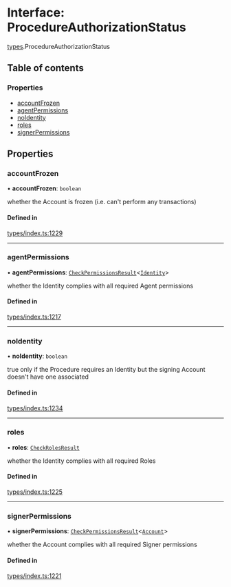 # Interface: ProcedureAuthorizationStatus

[types](../wiki/types).ProcedureAuthorizationStatus

## Table of contents

### Properties

- [accountFrozen](../wiki/types.ProcedureAuthorizationStatus#accountfrozen)
- [agentPermissions](../wiki/types.ProcedureAuthorizationStatus#agentpermissions)
- [noIdentity](../wiki/types.ProcedureAuthorizationStatus#noidentity)
- [roles](../wiki/types.ProcedureAuthorizationStatus#roles)
- [signerPermissions](../wiki/types.ProcedureAuthorizationStatus#signerpermissions)

## Properties

### accountFrozen

• **accountFrozen**: `boolean`

whether the Account is frozen (i.e. can't perform any transactions)

#### Defined in

[types/index.ts:1229](https://github.com/PolymathNetwork/polymesh-sdk/blob/299ce247/src/types/index.ts#L1229)

___

### agentPermissions

• **agentPermissions**: [`CheckPermissionsResult`](../wiki/types.CheckPermissionsResult)<[`Identity`](../wiki/types.SignerType#identity)\>

whether the Identity complies with all required Agent permissions

#### Defined in

[types/index.ts:1217](https://github.com/PolymathNetwork/polymesh-sdk/blob/299ce247/src/types/index.ts#L1217)

___

### noIdentity

• **noIdentity**: `boolean`

true only if the Procedure requires an Identity but the signing Account
  doesn't have one associated

#### Defined in

[types/index.ts:1234](https://github.com/PolymathNetwork/polymesh-sdk/blob/299ce247/src/types/index.ts#L1234)

___

### roles

• **roles**: [`CheckRolesResult`](../wiki/types.CheckRolesResult)

whether the Identity complies with all required Roles

#### Defined in

[types/index.ts:1225](https://github.com/PolymathNetwork/polymesh-sdk/blob/299ce247/src/types/index.ts#L1225)

___

### signerPermissions

• **signerPermissions**: [`CheckPermissionsResult`](../wiki/types.CheckPermissionsResult)<[`Account`](../wiki/types.SignerType#account)\>

whether the Account complies with all required Signer permissions

#### Defined in

[types/index.ts:1221](https://github.com/PolymathNetwork/polymesh-sdk/blob/299ce247/src/types/index.ts#L1221)
